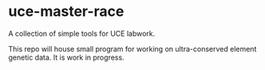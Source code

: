 # uce-master-race
A collection of simple tools for UCE labwork.

This repo will house small program for working on ultra-conserved element genetic data. It is work in progress. 
